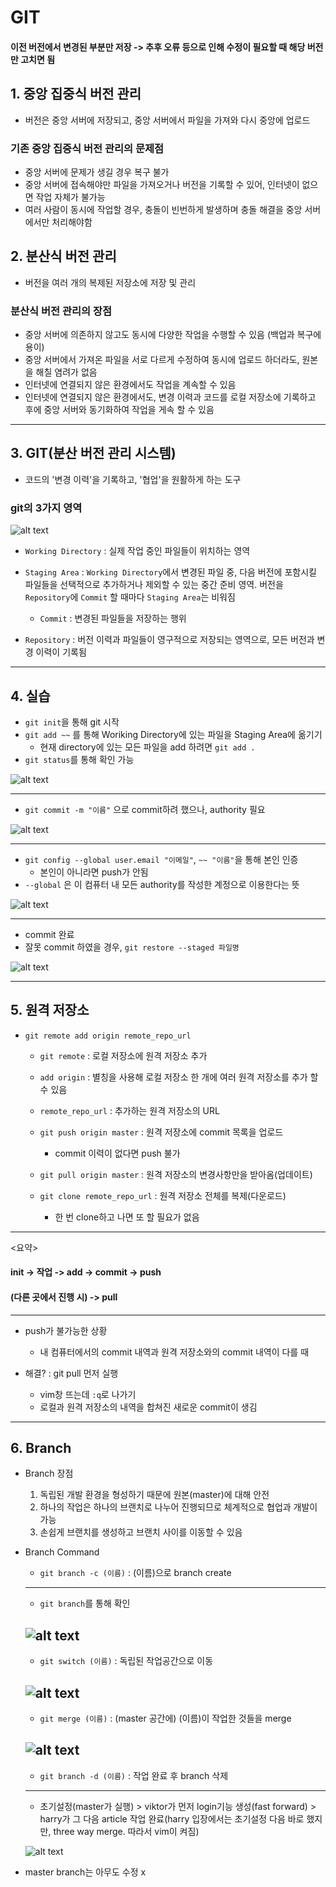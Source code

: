 # GIT

#### 이전 버전에서 변경된 부분만 저장 -> 추후 오류 등으로 인해 수정이 필요할 때 해당 버전만 고치면 됨

## 1. 중앙 집중식 버전 관리
- 버전은 중앙 서버에 저장되고, 중앙 서버에서 파일을 가져와 다시 중앙에 업로드

### 기존 중앙 집중식 버전 관리의 문제점
- 중앙 서버에 문제가 생길 경우 복구 불가
- 중앙 서버에 접속해야만 파일을 가져오거나 버전을 기록할 수 있어, 인터넷이 없으면 작업 자체가 불가능
- 여러 사람이 동시에 작업할 경우, 충돌이 빈번하게 발생하며 충돌 해결을 중앙 서버에서만 처리해야함

## 2. 분산식 버전 관리
- 버전을 여러 개의 복제된 저장소에 저장 및 관리

### 분산식 버전 관리의 장점
- 중앙 서버에 의존하지 않고도 동시에 다양한 작업을 수행할 수 있음 (백업과 복구에 용이)
- 중앙 서버에서 가져온 파일을 서로 다르게 수정하여 동시에 업로드 하더라도, 원본을 해칠 염려가 없음
- 인터넷에 연결되지 않은 환경에서도 작업을 계속할 수 있음
- 인터넷에 연결되지 않은 환경에서도, 변경 이력과 코드를 로컬 저장소에 기록하고 후에 중앙 서버와 동기화하여 작업을 게속 할 수 있음

---

## 3. GIT(분산 버전 관리 시스템)
- 코드의 '변경 이력'을 기록하고, '협업'을 원활하게 하는 도구

### git의 3가지 영역
![alt text](image.png)
- `Working Directory` : 실제 작업 중인 파일들이 위치하는 영역

- `Staging Area` : `Working Directory`에서 변경된 파일 중, 다음 버전에 포함시킬 파일들을 선택적으로 추가하거나 제외할 수 있는 중간 준비 영역. 버전을 `Repository`에 `Commit` 할 때마다 `Staging Area`는 비워짐
  
  - `Commit` : 변경된 파일들을 저장하는 행위


- `Repository` : 버전 이력과 파일들이 영구적으로 저장되는 영역으로, 모든 버전과 변경 이력이 기록됨

---
## 4. 실습
- `git init`을 통해 git 시작
- `git add ~~` 를 통해 Woriking Directory에 있는 파일을 Staging Area에 옮기기
  - 현재 directory에 있는 모든 파일을 add 하려면 `git add .`
- `git status`를 통해 확인 가능

![alt text](<git.png>)

---

- `git commit -m "이름"` 으로 commit하려 했으나, authority 필요

![alt text](commit.png)

---

- `git config --global user.email "이메일"`, `~~ "이름"`을 통해 본인 인증
  - 본인이 아니라면 push가 안됨
- `--global` 은 이 컴퓨터 내 모든 authority를 작성한 계정으로 이용한다는 뜻

![alt text](config.png)

---

- commit 완료
- 잘못 commit 하였을 경우, `git restore --staged 파일명`

![alt text](commit2.png)

---

## 5. 원격 저장소
- `git remote add origin remote_repo_url`
  - `git remote` : 로컬 저장소에 원격 저장소 추가
  - `add origin` : 별칭을 사용해 로컬 저장소 한 개에 여러 원격 저장소를 추가 할 수 있음
  - `remote_repo_url` : 추가하는 원격 저장소의 URL
  - `git push origin master` : 원격 저장소에 commit 목록을 업로드
    - commit 이력이 없다면 push 불가

  - `git pull origin master` : 원격 저장소의 변경사항만을 받아옴(업데이트)
  - `git clone remote_repo_url` : 원격 저장소 전체를 복제(다운로드)
    - 한 번 clone하고 나면 또 할 필요가 없음

---
  <요약>

  #### init -> 작업 -> add -> commit -> push
  #### (다른 곳에서 진행 시) -> pull
---

- push가 불가능한 상황
  - 내 컴퓨터에서의 commit 내역과 원격 저장소와의 commit 내역이 다를 때

- 해결? : git pull 먼저 실행
  - vim창 뜨는데 `:q`로 나가기
  - 로컬과 원격 저장소의 내역을 합쳐진 새로운 commit이 생김

---

## 6. Branch
- Branch 장점
  
  1. 독립된 개발 환경을 형성하기 때문에 원본(master)에 대해 안전
  2. 하나의 작업은 하나의 브랜치로 나누어 진행되므로 체계적으로 협업과 개발이 가능
  3. 손쉽게 브랜치를 생성하고 브랜치 사이를 이동할 수 있음

- Branch Command
  - `git branch -c (이름)` : (이름)으로 branch create
  ---
  - `git branch`를 통해 확인

  ![alt text](image-1.png)
  ---
  - `git switch (이름)` : 독립된 작업공간으로 이동

  ![alt text](switch.png)
  ---
  - `git merge (이름)` : (master 공간에) (이름)이 작업한 것들을 merge

  ![alt text](merge.png)
  ---
  - `git branch -d (이름)` : 작업 완료 후 branch 삭제
  ---
  - 초기설정(master가 실행) > viktor가 먼저 login기능 생성(fast forward) > harry가 그 다음 article 작업 완료(harry 입장에서는 초기설정 다음 바로 했지만, three way merge. 따라서 vim이 켜짐)

  ![alt text](graph.png)

- master branch는 아무도 수정 x